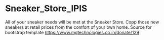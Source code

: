 # Sneaker_Store_IPIS
All of your sneaker needs will be met at the Sneaker Store. Copp those new sneakers at retail prices from the comfort of your own home.
Source for bootstrap template https://www.mgtechnologies.co.in/donate/129
